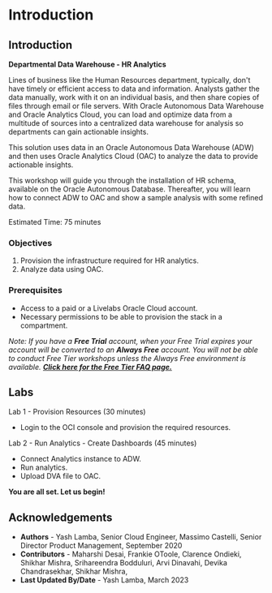 # Introduction

## Introduction

**Departmental Data Warehouse - HR Analytics**

Lines of business like the Human Resources department, typically, don't have timely or efficient access to data and information. Analysts gather the data manually, work with it on an individual basis, and then share copies of files through email or file servers. With Oracle Autonomous Data Warehouse and Oracle Analytics Cloud, you can load and optimize data from a multitude of sources into a centralized data warehouse for analysis so departments can gain actionable insights.

This solution uses data in an Oracle Autonomous Data Warehouse (ADW) and then uses Oracle Analytics Cloud (OAC) to analyze the data to provide actionable insights.

This workshop will guide you through the installation of HR schema, available on the Oracle Autonomous Database. Thereafter, you will learn how to connect ADW to OAC and show a sample analysis with some refined data.

Estimated Time: 75 minutes

### Objectives
1. Provision the infrastructure required for HR analytics.
2. Analyze data using OAC.

### Prerequisites
- Access to a paid or a Livelabs Oracle Cloud account.
- Necessary permissions to be able to provision the stack in a compartment.

*Note: If you have a **Free Trial** account, when your Free Trial expires your account will be converted to an **Always Free** account. You will not be able to conduct Free Tier workshops unless the Always Free environment is available. **[Click here for the Free Tier FAQ page.](https://www.oracle.com/cloud/free/faq.html)***

## Labs
Lab 1 - Provision Resources (30 minutes)

- Login to the OCI console and provision the required resources.

Lab 2 - Run Analytics - Create Dashboards (45 minutes)

- Connect Analytics instance to ADW.
- Run analytics.
- Upload DVA file to OAC.

**You are all set. Let us begin!**

## Acknowledgements

 - **Authors** - Yash Lamba, Senior Cloud Engineer, Massimo Castelli, Senior Director Product Management, September 2020
 - **Contributors** - Maharshi Desai, Frankie OToole, Clarence Ondieki, Shikhar Mishra, Srihareendra Bodduluri, Arvi Dinavahi, Devika Chandrasekhar, Shikhar Mishra,
 - **Last Updated By/Date** - Yash Lamba, March 2023

